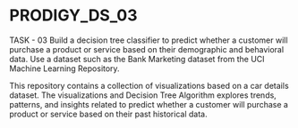 # PRODIGY_DS_03
TASK - 03 Build a decision tree classifier to predict whether a customer will purchase a product or service based on their demographic and behavioral data. Use a dataset such as the Bank Marketing dataset from the UCI Machine Learning Repository.

This repository contains a collection of visualizations based on a car details dataset. The visualizations and Decision Tree Algorithm explores trends, patterns, and insights related to predict whether a customer will purchase a product or service based on their past historical data.
